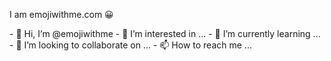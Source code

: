 <p>I am emojiwithme.com  &#128512;</p>
- 👋 Hi, I’m @emojiwithme
- 👀 I’m interested in ...
- 🌱 I’m currently learning ...
- 💞️ I’m looking to collaborate on ...
- 📫 How to reach me ...

<!---
emojiwithme/emojiwithme is a ✨ special ✨ repository because its `README.md` (this file) appears on your GitHub profile.
You can click the Preview link to take a look at your changes.


<span style='font-size:100px;'>&#128512;</span>
<p>I am emojiwithme.com  &#128512;</p>
